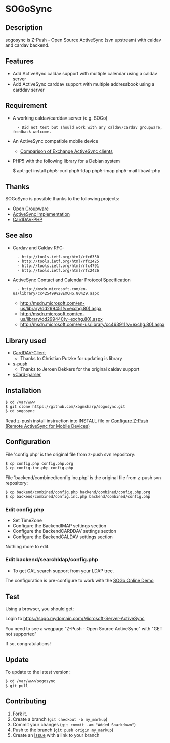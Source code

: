 SOGoSync
========

Description
-----------
sogosync is Z-Push - Open Source ActiveSync (svn upstream) with caldav and cardav backend.

Features
--------
* Add ActiveSync caldav support with multiple calendar using a caldav server
* Add ActiveSync carddav support with multiple addressbook using a carddav server

Requirement
-----------
* A working caldav/carddav server (e.g. SOGo)

        - Did not test but should work with any caldav/cardav groupware, feedback welcome.
* An ActiveSync compatible mobile device
	* [Comparison of Exchange ActiveSync clients](http://en.wikipedia.org/wiki/Comparison_of_Exchange_ActiveSync_clients)
* PHP5 with the following library for a Debian system

     $ apt-get install php5-curl php5-ldap php5-imap php5-mail libawl-php

Thanks
------
SOGoSync is possible thanks to the following projects:

* [Open Groupware](http://www.sogo.nu/)
* [ActiveSync implementation](http://z-push.sourceforge.net/soswp)
* [CardDAV-PHP](https://github.com/graviox/CardDAV-PHP)

See also
------
* Cardav and Caldav RFC:

        - http://tools.ietf.org/html/rfc6350
        - http://tools.ietf.org/html/rfc2425
        - http://tools.ietf.org/html/rfc4791
        - http://tools.ietf.org/html/rfc2426
* ActiveSync Contact and Calendar Protocol Specification

        - http://msdn.microsoft.com/en-us/library/cc425499%28EXCHG.80%29.aspx
	- http://msdn.microsoft.com/en-us/library/dd299451(v=exchg.80).aspx
	- http://msdn.microsoft.com/en-us/library/dd299440(v=exchg.80).aspx
	- http://msdn.microsoft.com/en-us/library/cc463911(v=exchg.80).aspx

Library used
------------
* [CardDAV-Client](https://github.com/graviox/CardDAV-PHP/)
	* Thanks to Christian Putzke for updating is library
* [s-push](https://github.com/dekkers/s-push)
	* Thanks to Jeroen Dekkers for the original caldav support
* [vCard-parser](https://github.com/nuovo/vCard-parser/)

Installation
------------
    $ cd /var/www
    $ git clone https://github.com/xbgmsharp/sogosync.git
    $ cd sogosync

Read z-push install instruction into INSTALL file or [Configure Z-Push (Remote ActiveSync for Mobile Devices)](http://doc.zarafa.com/7.0/Administrator_Manual/en-US/html/_zpush.html)

Configuration
-------------
File 'config.php' is the original file from z-push svn repository:

    $ cp config.php config.php.org
    $ cp config.inc.php config.php

File 'backend/combined/config.inc.php' is the original file from z-push svn repository:

    $ cp backend/combined/config.php backend/combined/config.php.org
    $ cp backend/combined/config.inc.php backend/combined/config.php

### Edit config.php
 * Set TimeZone
 * Configure the BackendIMAP settings section
 * Configure the BackendCARDDAV settings section
 * Configure the BackendCALDAV settings section

Nothing more to edit.

### Edit backend/searchldap/config.php
 * To get GAL search support from your LDAP tree.

The configuration is pre-configure to work with the [SOGo Online Demo](http://www.sogo.nu/english/tour/online_demo.html)

Test
----
Using a browser, you should get:

Login to https://sogo.mydomain.com/Microsoft-Server-ActiveSync

You need to see a wegpage "Z-Push - Open Source ActiveSync" with "GET not supported"

If so, congratulations!

Update
------
To update to the latest version:

    $ cd /var/www/sogosync
    $ git pull

Contributing
------------

1. Fork it.
2. Create a branch (`git checkout -b my_markup`)
3. Commit your changes (`git commit -am "Added Snarkdown"`)
4. Push to the branch (`git push origin my_markup`)
5. Create an [Issue][1] with a link to your branch

[1]: https://github.com/xbgmsharp/sogosync/issues

